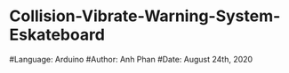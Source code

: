 # Collision-Vibrate-Warning-System-Eskateboard
#Language: Arduino
#Author: Anh Phan
#Date: August 24th, 2020
